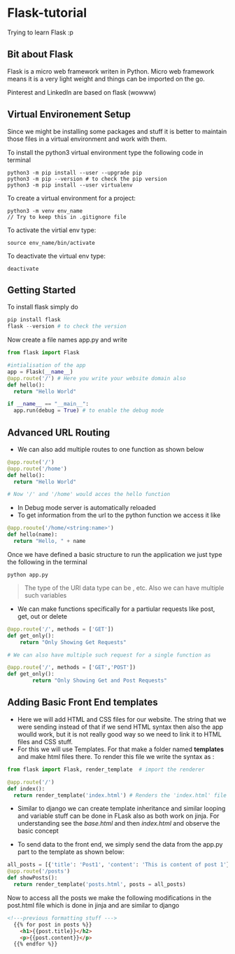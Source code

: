 # Flask-tutorial
Trying to learn Flask :p

## Bit about Flask 
Flask is a micro web framework writen in Python. Micro web framework means it is a very light weight and things can be imported on the go.

Pinterest and LinkedIn are based on flask (wowww)

## Virtual Environement Setup 

Since we might be installing some packages and stuff it is better to maintain those files in a virtual environment and work with them.

To install the python3 virtual environment type the following code in terminal

```
python3 -m pip install --user --upgrade pip
python3 -m pip --version # to check the pip version
python3 -m pip install --user virtualenv
```

To create a virtual environment for a project:
```
python3 -m venv env_name 
// Try to keep this in .gitignore file
```

To activate the virtial env type:
```
source env_name/bin/activate
```
To deactivate the virtual env type:
```
deactivate
```


## Getting Started
To install flask simply do 

```python
pip install flask
flask --version # to check the version 
```
Now create a file names app.py and write 

```python
from flask import Flask

#intialisation of the app
app = Flask(__name__)
@app.route('/') # Here you write your website domain also
def hello():
  return "Hello World"

if __name__ == "__main__":
  app.run(debug = True) # to enable the debug mode
```
## Advanced URL Routing
- We can also add multiple routes to one function as shown below

```python
@app.route('/')
@app.route('/home')
def hello():
  return "Hello World"

# Now '/' and '/home' would acces the hello function
```
- In Debug mode server is automatically reloaded
- To get information from the url to the python function we access it like

```python
@app.rooute('/home/<string:name>')
def hello(name):
  return "Hello, " + name
```
Once we have defined a basic structure to run the application we just type the following in the terminal
```
python app.py
```
 
> The type of the URl data type can be <int>, <float> etc. Also we can have multiple such variables

- We can make functions specifically for a partiular requests like post, get, out or delete

```python
@app.route('/', methods = ['GET'])
def get_only():
	return "Only Showing Get Requests"

# We can also have multiple such request for a single function as

@app.route('/', methods = ['GET','POST'])
def get_only():
        return "Only Showing Get and Post Requests"

``` 
## Adding Basic Front End templates

- Here we will add HTML and CSS files for our website. The string that we were sending instead of that if we send HTML syntax then also the app woulld work, but it is not really good way so we need to link it to HTML files and CSS stuff.
- For this we will use Templates. For that make a folder named **templates** and make html files there. To render this file we write the syntax as :

```python
from flask import Flask, render_template  # import the renderer

@app.route('/')
def index():
  return render_template('index.html') # Renders the 'index.html' file in templates
``` 

- Similar to django we can create template inheritance and similar looping and variable stuff can be done in FLask also as both work on jinja. For understanding see the _base.html_ and then _index.html_ and observe the basic concept
  
- To send data to the front end, we simply send the data from the app.py part to the template as shown below:

```python
all_posts = [{'title': 'Post1', 'content': 'This is content of post 1'}]
@app.route('/posts')
def showPosts():
  return render_template('posts.html', posts = all_posts)
```
Now to access all the posts we make the following modifications in the post.html file which is done in jinja and are similar to django
```html
<!---previous formatting stuff --->
  {{% for post in posts %}}
	<h1>{{post.title}}</h2>
	<p>{{post.content}}</p>
  {{% endfor %}}
```
